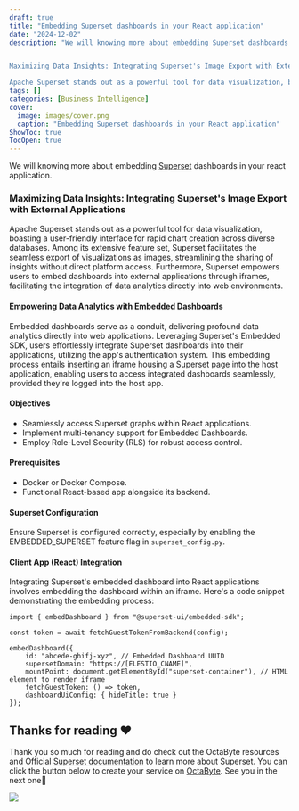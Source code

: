 ```yaml
---
draft: true
title: "Embedding Superset dashboards in your React application"
date: "2024-12-02"
description: "We will knowing more about embedding Superset dashboards in your react application.


Maximizing Data Insights: Integrating Superset's Image Export with External Applications

Apache Superset stands out as a powerful tool for data visualization, boasting a user-friendly interface for rapid chart creation across diverse databases. Among its extensive feature"
tags: []
categories: [Business Intelligence]
cover:
  image: images/cover.png
  caption: "Embedding Superset dashboards in your React application"
ShowToc: true
TocOpen: true
---
```



We will knowing more about embedding [Superset](https://octabyte.io/open-source/superset?ref=blog.octabyte.io) dashboards in your react application. 

### Maximizing Data Insights: Integrating Superset's Image Export with External Applications

Apache Superset stands out as a powerful tool for data visualization, boasting a user\-friendly interface for rapid chart creation across diverse databases. Among its extensive feature set, Superset facilitates the seamless export of visualizations as images, streamlining the sharing of insights without direct platform access. Furthermore, Superset empowers users to embed dashboards into external applications through iframes, facilitating the integration of data analytics directly into web environments.

#### Empowering Data Analytics with Embedded Dashboards

Embedded dashboards serve as a conduit, delivering profound data analytics directly into web applications. Leveraging Superset's Embedded SDK, users effortlessly integrate Superset dashboards into their applications, utilizing the app's authentication system. This embedding process entails inserting an iframe housing a Superset page into the host application, enabling users to access integrated dashboards seamlessly, provided they're logged into the host app.

#### Objectives

* Seamlessly access Superset graphs within React applications.
* Implement multi\-tenancy support for Embedded Dashboards.
* Employ Role\-Level Security (RLS) for robust access control.

#### Prerequisites

* Docker or Docker Compose.
* Functional React\-based app alongside its backend.

#### Superset Configuration

Ensure Superset is configured correctly, especially by enabling the EMBEDDED\_SUPERSET feature flag in `superset_config.py`.

#### Client App (React) Integration

Integrating Superset's embedded dashboard into React applications involves embedding the dashboard within an iframe. Here's a code snippet demonstrating the embedding process:


```
import { embedDashboard } from "@superset-ui/embedded-sdk";

const token = await fetchGuestTokenFromBackend(config);

embedDashboard({
    id: "abcede-ghifj-xyz", // Embedded Dashboard UUID
    supersetDomain: "https://[ELESTIO_CNAME]",
    mountPoint: document.getElementById("superset-container"), // HTML element to render iframe
    fetchGuestToken: () => token,
    dashboardUiConfig: { hideTitle: true }
});

```
## **Thanks for reading ❤️**

Thank you so much for reading and do check out the OctaByte resources and Official [Superset documentation](https://superset.apache.org/docs/intro/?ref=blog.octabyte.io) to learn more about Superset. You can click the button below to create your service on [OctaByte](https://octabyte.io/open-source/superset?ref=blog.octabyte.io). See you in the next one👋

[![](https://pub-da36157c854648669813f3f76c526c2b.r2.dev/deploy-on-elestio-black.png)](https://octabyte.io/open-source/superset?ref=blog.octabyte.io)

